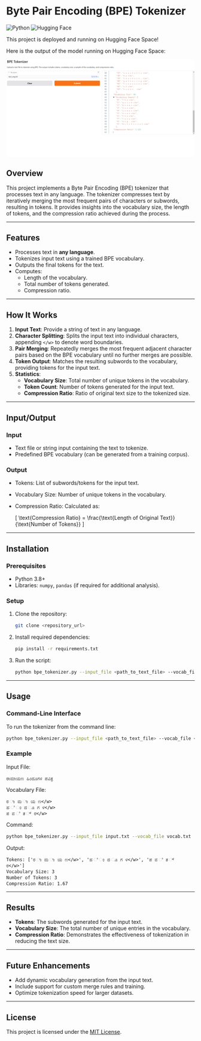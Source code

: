 # Byte Pair Encoding (BPE) Tokenizer

![Python](https://img.shields.io/badge/Python-3.x-blue.svg) ![Hugging Face](https://img.shields.io/badge/🤗-Hugging%20Face-orange)

This project is deployed and running on Hugging Face Space!

Here is the output of the model running on Hugging Face Space:

![Snapshot](./HF_Snap.png)

## Overview
This project implements a Byte Pair Encoding (BPE) tokenizer that processes text in any language. The tokenizer compresses text by iteratively merging the most frequent pairs of characters or subwords, resulting in tokens. It provides insights into the vocabulary size, the length of tokens, and the compression ratio achieved during the process.

---

## Features
- Processes text in **any language**.
- Tokenizes input text using a trained BPE vocabulary.
- Outputs the final tokens for the text.
- Computes:
  - Length of the vocabulary.
  - Total number of tokens generated.
  - Compression ratio.

---

## How It Works
1. **Input Text**: Provide a string of text in any language.
2. **Character Splitting**: Splits the input text into individual characters, appending `</w>` to denote word boundaries.
3. **Pair Merging**: Repeatedly merges the most frequent adjacent character pairs based on the BPE vocabulary until no further merges are possible.
4. **Token Output**: Matches the resulting subwords to the vocabulary, providing tokens for the input text.
5. **Statistics**:
   - **Vocabulary Size**: Total number of unique tokens in the vocabulary.
   - **Token Count**: Number of tokens generated for the input text.
   - **Compression Ratio**: Ratio of original text size to the tokenized size.

---

## Input/Output
### Input
- Text file or string input containing the text to tokenize.
- Predefined BPE vocabulary (can be generated from a training corpus).

### Output
- Tokens: List of subwords/tokens for the input text.
- Vocabulary Size: Number of unique tokens in the vocabulary.
- Compression Ratio: Calculated as:

  \[
  \text{Compression Ratio} = \frac{\text{Length of Original Text}}{\text{Number of Tokens}}
  \]

---

## Installation
### Prerequisites
- Python 3.8+
- Libraries: `numpy`, `pandas` (if required for additional analysis).

### Setup
1. Clone the repository:
   ```bash
   git clone <repository_url>
   ```

2. Install required dependencies:
   ```bash
   pip install -r requirements.txt
   ```

3. Run the script:
   ```bash
   python bpe_tokenizer.py --input_file <path_to_text_file> --vocab_file <path_to_vocab>
   ```

---

## Usage
### Command-Line Interface
To run the tokenizer from the command line:
```bash
python bpe_tokenizer.py --input_file <path_to_text_file> --vocab_file <path_to_vocab>
```
### Example
Input File:
```text
ರಾಮಾಯಣ ಹಿಂದೂಗಳ ಪವಿತ್ರ
```
Vocabulary File:
```text
ರ ಾ ಮ ಾ ಯ ಣ</w>
ಹ ಿ ಂ ದ ೂ ಗ ಳ</w>
ಪ ವ ಿ ತ ್ ರ</w>
```
Command:
```bash
python bpe_tokenizer.py --input_file input.txt --vocab_file vocab.txt
```
Output:
```text
Tokens: ['ರ ಾ ಮ ಾ ಯ ಣ</w>', 'ಹ ಿ ಂ ದ ೂ ಗ ಳ</w>', 'ಪ ವ ಿ ತ ್ ರ</w>']
Vocabulary Size: 3
Number of Tokens: 3
Compression Ratio: 1.67
```

---

## Results
- **Tokens**: The subwords generated for the input text.
- **Vocabulary Size**: The total number of unique entries in the vocabulary.
- **Compression Ratio**: Demonstrates the effectiveness of tokenization in reducing the text size.

---

## Future Enhancements
- Add dynamic vocabulary generation from the input text.
- Include support for custom merge rules and training.
- Optimize tokenization speed for larger datasets.

---

## License
This project is licensed under the [MIT License](LICENSE).

